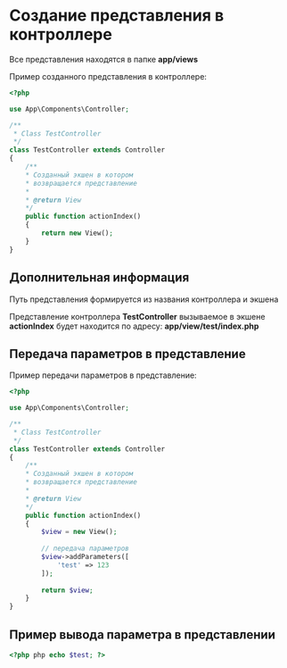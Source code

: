 # Создание представления в контроллере

<p>Все представления находятся в папке <b>app/views</b></p>

<p>Пример созданного представления в контроллере:</p>

```php
<?php

use App\Components\Controller;

/**
 * Class TestController
 */
class TestController extends Controller
{
    /**
    * Созданный экшен в котором 
    * возвращается представление
    * 
    * @return View
    */
    public function actionIndex()
    {
        return new View();
    }
}
```

## Дополнительная информация

Путь представления формируется из названия контроллера и экшена

Представление контроллера <b>TestController</b> вызываемое в экшене <b>actionIndex</b> будет находится по адресу: 
<b>app/view/test/index.php</b>

## Передача параметров в представление

Пример передачи параметров в представление:

```php
<?php

use App\Components\Controller;

/**
 * Class TestController
 */
class TestController extends Controller
{
    /**
    * Созданный экшен в котором 
    * возвращается представление
    * 
    * @return View
    */
    public function actionIndex()
    {
        $view = new View();
        
        // передача параметров
        $view->addParameters([
            'test' => 123
        ]);
        
        return $view;
    }
}
```

## Пример вывода параметра в представлении

```php
<?php php echo $test; ?>
```
